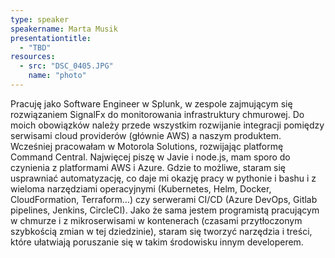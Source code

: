 ```yaml
---
type: speaker
speakername: Marta Musik
presentationtitle:
  - "TBD"
resources:
  - src: "DSC_0405.JPG"
    name: "photo"
---
```

Pracuję jako Software Engineer w Splunk, w zespole zajmującym się rozwiązaniem SignalFx do monitorowania infrastruktury chmurowej. Do moich obowiązków należy przede wszystkim rozwijanie integracji pomiędzy serwisami cloud providerów (głównie AWS) a naszym produktem. Wcześniej pracowałam w Motorola Solutions, rozwijając platformę Command Central.  Najwięcej piszę w Javie i node.js, mam sporo do czynienia z platformami AWS i Azure. Gdzie to możliwe, staram się usprawniać automatyzację, co daje mi okazję pracy w pythonie i bashu i z wieloma narzędziami operacyjnymi (Kubernetes, Helm, Docker, CloudFormation, Terraform…) czy serwerami CI/CD (Azure DevOps, Gitlab pipelines, Jenkins, CircleCI). Jako że sama jestem programistą pracującym w chmurze i z mikroserwisami w kontenerach (czasami przytłoczonym szybkością zmian w tej dziedzinie), staram się tworzyć narzędzia i treści, które ułatwiają poruszanie się w takim środowisku innym developerem.
